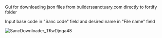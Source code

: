 Gui for downloading json files from builderssanctuary.com directly to fortify folder

Input base code in "Sanc code" field and desired name in "File name" field


![SancDownloader_TKwDjnqa48](https://github.com/user-attachments/assets/2dbd9c03-0760-4606-bc5d-0673dab1588b)
